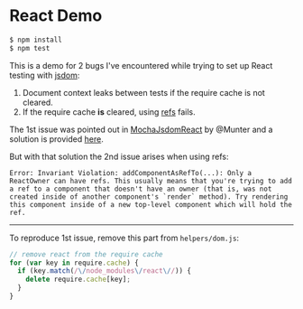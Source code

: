 # React Demo

```sh
$ npm install
$ npm test
```

This is a demo for 2 bugs I've encountered while trying to set up React testing with [jsdom](https://github.com/tmpvar/jsdom):

  1. Document context leaks between tests if the require cache is not cleared.
  2. If the require cache **is** cleared, using [refs](https://facebook.github.io/react/docs/more-about-refs.html) fails.

The 1st issue was pointed out in [MochaJsdomReact](https://github.com/Munter/MochaJsdomReact/blob/master/test/test-1.js) by @Munter and a solution is provided [here](http://stackoverflow.com/a/30544088/1247274).

But with that solution the 2nd issue arises when using refs:

```
Error: Invariant Violation: addComponentAsRefTo(...): Only a ReactOwner can have refs. This usually means that you're trying to add a ref to a component that doesn't have an owner (that is, was not created inside of another component's `render` method). Try rendering this component inside of a new top-level component which will hold the ref.
```

---

To reproduce 1st issue, remove this part from `helpers/dom.js`:

```js
// remove react from the require cache
for (var key in require.cache) {
  if (key.match(/\/node_modules\/react\//)) {
    delete require.cache[key];
  }
}
```
